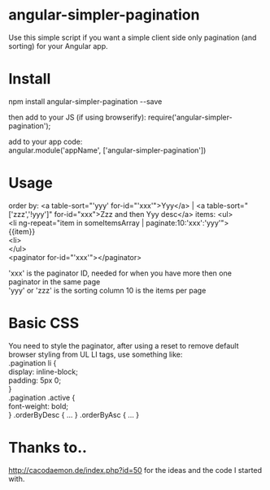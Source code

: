 # angular-simpler-pagination
Use this simple script if you want a simple client side only pagination (and sorting) for your Angular app.

# Install
npm install angular-simpler-pagination --save  
  
then add to your JS (if using browserify): require('angular-simpler-pagination'); 

add to your app code:  
angular.module('appName', ['angular-simpler-pagination'])

# Usage
order by: &lt;a table-sort="'yyy' for-id="'xxx'">Yyy&lt;/a> | &lt;a table-sort="['zzz','!yyy']" for-id="xxx">Zzz and then Yyy desc&lt;/a>
items:
&lt;ul>  
  &lt;li ng-repeat="item in someItemsArray | paginate:10:'xxx':'yyy'">  
    {{item}}  
  &lt;li>  
&lt;/ul>  
&lt;paginator for-id="'xxx'">&lt;/paginator>

'xxx' is the paginator ID, needed for when you have more then one paginator in the same page  
'yyy' or 'zzz' is the sorting column
10 is the items per page

# Basic CSS
You need to style the paginator, after using a reset to remove default browser styling from UL LI tags, use something like:  
.pagination li {  
  display: inline-block;  
  padding: 5px 0;  
}  
.pagination .active {  
  font-weight: bold;  
}
.orderByDesc {
  ...
}
.orderByAsc {
  ...
}

# Thanks to..
http://cacodaemon.de/index.php?id=50 for the ideas and the code I started with.